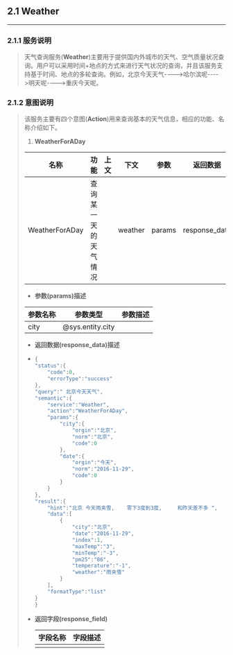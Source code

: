 ## 2.1 Weather

---

### 2.1.1 服务说明

> 天气查询服务\(**Weather**\)主要用于提供国内外城市的天气、空气质量状况查询。用户可以采用时间+地点的方式来进行天气状况的查询，并且该服务支持基于时间、地点的多轮查询。例如，北京今天天气----&gt;哈尔滨呢----&gt;明天呢----&gt;重庆今天呢。

### 2.1.2 意图说明

> 该服务主要有四个意图\(**Action**\)用来查询基本的天气信息，相应的功能、名称介绍如下。
> 
> 1. **WeatherForADay**
> 
>   | 名称 | 功能 | 上文 | 下文 | 参数 | 返回数据 | 返回字段 |
>   | --- | --- | --- | --- | --- | --- | --- |
>   | WeatherForADay | 查询某一天的天气情况 |  | weather | params | response\_data | response\_field |
> 
>   * **参数\(params\)描述**
> 
>   | 参数名称 | 参数类型 | 参数描述 |
>   | --- | --- | --- |
>   | city | @sys.entity.city |  |
> 
>   * **返回数据\(response\_data\)描述**
>   * ```go
>     {
>     "status":{
>         "code":0,
>         "errorType":"success"
>     },
>     "query":" 北京今天天气",
>     "semantic":{
>         "service":"Weather",
>         "action":"WeatherForADay",
>         "params":{
>             "city":{
>                 "orgin":"北京",
>                 "norm":"北京",
>                 "code":0
>             },
>             "date":{
>                 "orgin":"今天",
>                 "norm":"2016-11-29",
>                 "code":0
>             }
>         }
>     },
>     "result":{
>         "hint":"北京 今天雨夹雪,    零下3度到3度,     和昨天差不多 ",
>         "data":[
>             {
>                 "city":"北京",
>                 "date":"2016-11-29",
>                 "index":1,
>                 "maxTemp":"3",
>                 "minTemp":"-3",
>                 "pm25":"86",
>                 "temperature":"-1",
>                 "weather":"雨夹雪"
>             }
>         ],
>         "formatType":"list"
>     }
>     }
> 
>     ```
> 
> 
> 
> * **返回字段\(response\_field\)**
> 
>   | 字段名称 | 字段描述 |
>   | --- | --- |
>   |  |  |

